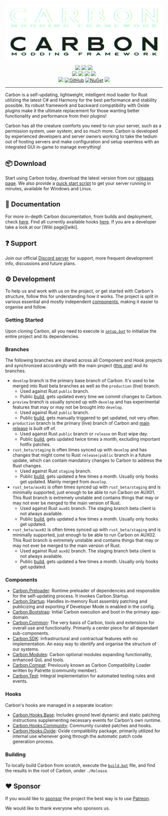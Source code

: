 ![Carbon Light Logo](https://raw.githubusercontent.com/CarbonCommunity/.github/refs/heads/main/profile/press/carbonlogo_w.png#gh-dark-mode-only)
![Carbon Dark Logo](https://raw.githubusercontent.com/CarbonCommunity/.github/refs/heads/main/profile/press/carbonlogo_b.png#gh-light-mode-only)

<p align="center">
  <a href="https://github.com/CarbonCommunity/Carbon/releases/tag/edge_build"><img src="https://github.com/CarbonCommunity/Carbon/actions/workflows/edge-build.yml/badge.svg" /></a>
  <a href="https://github.com/CarbonCommunity/Carbon/releases/tag/preview_build"><img src="https://github.com/CarbonCommunity/Carbon/actions/workflows/preview-build.yml/badge.svg" /></a>
  <a href="https://github.com/CarbonCommunity/Carbon/releases/latest"><img src="https://github.com/CarbonCommunity/Carbon/actions/workflows/production-build.yml/badge.svg" /></a>
  <br />
    <a href="https://github.com/CarbonCommunity/Carbon/releases/tag/rustbeta_staging_build"><img src="https://github.com/CarbonCommunity/Carbon/actions/workflows/rust-staging-build.yml/badge.svg" /></a>
    <a href="https://github.com/CarbonCommunity/Carbon/releases/tag/rustbeta_release_build"><img src="https://github.com/CarbonCommunity/Carbon/actions/workflows/rust-release-build.yml/badge.svg" /></a>
    <a href="https://github.com/CarbonCommunity/Carbon/releases/tag/rustbeta_aux01_build"><img src="https://github.com/CarbonCommunity/Carbon/actions/workflows/rust-aux01-build.yml/badge.svg" /></a>
    <a href="https://github.com/CarbonCommunity/Carbon/releases/tag/rustbeta_aux02_build"><img src="https://github.com/CarbonCommunity/Carbon/actions/workflows/rust-aux02-build.yml/badge.svg" /></a>
  <br />
  <a href="https://github.com/CarbonCommunity/Carbon/releases/tag/profiler_build"><img src="https://github.com/CarbonCommunity/Carbon/actions/workflows/profiler-build.yml/badge.svg" /></a>
  <a href="https://github.com/CarbonCommunity/Carbon/blob/develop/LICENSE"><img alt="GitHub" src="https://img.shields.io/github/license/CarbonCommunity/Carbon" /></a>
  <a href="https://www.nuget.org/packages/Carbon.Community"><img alt="NuGet" src="https://img.shields.io/nuget/v/Carbon.Community.svg" /></a>
  <a href="https://github.com/GameServerManagers/LinuxGSM/releases/latest"><img src="https://img.shields.io/badge/LinuxGSM-v23.2.0-informational" /></a>
  <hr />
</p>

Carbon is a self-updating, lightweight, intelligent mod loader for Rust utilizing the latest C# and Harmony for the best performance and stability possible. Its robust framework and backward compatibility with Oxide plugins make it the ultimate replacement for those wanting better functionality and performance from their plugins!

Carbon has all the creature comforts you need to run your server, such as a permission system, user system, and so much more. Carbon is developed by experienced developers and server owners working to take the tedium out of hosting servers and make configuration and setup seamless with an integrated GUI in-game to manage everything!

## :package: Download
Start using Carbon today, download the latest version from our [releases page][production].
We also provide a [quick start script][quick-start] to get your server running in minutes, available for Windows and Linux.

## :blue_book: Documentation
For more in-depth Carbon documentation, from builds and deployment, check [here][documentation].
Find all currently available hooks [here][hooks].
If you are a developer take a look at our [Wiki page][wiki].

## :question: Support
Join our official [Discord server][discord] for support, more frequent development info, discussions and future plans.

## ⚙️ Development
To help us and work with us on the project, or get started with Carbon's structure, follow this for understanding how it works.
The project is split in various essential and mostly independent [components](https://github.com/CarbonCommunity/Carbon/tree/develop/Carbon.Core/Carbon.Components), making it easier to organise and follow.

### Getting Started
Upon cloning Carbon, all you need to execute is [`setup.bat`](https://github.com/CarbonCommunity/Carbon/blob/develop/setup.bat) to initialize the entire project and its dependencies.

### Branches
The following branches are shared across all Component and Hook projects and synchronized accordingly with the main project ([this one](https://github.com/CarbonCommunity/Carbon)) and its branches.
- `develop` branch is the primary base branch of Carbon. It's used to be merged into Rust beta branches as well as the `production` (live) branch.
  - Used against Rust `public` branch.
  - Public [build](https://github.com/CarbonCommunity/Carbon/releases/tag/edge_build), gets updated every time we commit changes to Carbon.
- `preview` branch is usually synced up with `develop` and has experimental features that may or may not be brought into `develop`.
  - Used against Rust `public` branch.
  - Public [build](https://github.com/CarbonCommunity/Carbon/releases/tag/preview_build), gets manually triggered to get updated, not very often.
- `production` branch is the primary (live) branch of Carbon and [main release](https://github.com/CarbonCommunity/Carbon/releases/tag/production_build) is built off of.
  - Used against Rust `public` branch or `release` on Rust wipe day.
  - Public [build](https://github.com/CarbonCommunity/Carbon/releases/tag/production_build), gets updated twice times a month, excluding important hotfix patches.
- `rust_beta/staging` is often times synced up with `develop` and has changes that might come to Rust `release|public` branch in a future update, which can contain mandatory changes to Carbon to address the Rust changes.
  - Used against Rust `staging` branch.
  - Public [build](https://github.com/CarbonCommunity/Carbon/releases/tag/rustbeta_staging_build), gets updated a few times a month. Usually only hooks get updated. Mainly merged from `develop`.
- `rust_beta/aux01` is often times synced up with `rust_beta/staging` and is minimally supported, just enough to be able to run Carbon on AUX01. This Rust branch is extremely unstable and contains things that may or may not ever be merged to the main version of Rust.
  - Used against Rust `aux01` branch. The staging branch beta client is not always available.
  - Public [build](https://github.com/CarbonCommunity/Carbon/releases/tag/rustbeta_aux01_build), gets updated a few times a month. Usually only hooks get updated.
- `rust_beta/aux02` is often times synced up with `rust_beta/staging` and is minimally supported, just enough to be able to run Carbon on AUX02. This Rust branch is extremely unstable and contains things that may or may not ever be merged to the main version of Rust.
  - Used against Rust `aux02` branch. The staging branch beta client is not always available.
  - Public [build](https://github.com/CarbonCommunity/Carbon/releases/tag/rustbeta_aux02_build), gets updated a few times a month. Usually only hooks get updated.

### Components
- [Carbon.Preloader](https://github.com/CarbonCommunity/Carbon.Preloader/tree/develop): Runtime preloader of dependencies and responsible for the self-updating process. It invokes Carbon.Startup.
- [Carbon.Startup](https://github.com/CarbonCommunity/Carbon.Startup/tree/main): Handles in-memory Rust assembly patching and publicizing and exporting if Developer Mode is enabled in the config.
- [Carbon.Bootstrap](https://github.com/CarbonCommunity/Carbon.Bootstrap/tree/develop): Initial Carbon execution and boot in the primary app-domain.
- [Carbon.Common](https://github.com/CarbonCommunity/Carbon.Common/tree/develop): The very basis of Carbon, tools and extensions for overall use and functionality. Primarily a center piece for all dependant sub-components.
- [Carbon.SDK](https://github.com/CarbonCommunity/Carbon.SDK/tree/develop): Infrastructural and contractual features with no implementation. An easy way to identify and organise the structure of our systems.
- [Carbon.Modules](https://github.com/CarbonCommunity/Carbon.Modules/tree/develop): Carbon optional modules expanding functionality, enhanced QoL and tools.
- [Carbon.Compat](https://github.com/CarbonCommunity/Carbon.Compat/tree/develop): Previously known as Carbon Compatibility Loader written by Patrette (community member).
- [Carbon.Test](https://github.com/CarbonCommunity/Carbon.Test/tree/main): Integral implementation for automated testing rules and events.

### Hooks
Carbon's hooks are managed in a separate location:
- [Carbon.Hooks.Base](https://github.com/CarbonCommunity/Carbon.Hooks.Base/tree/develop): Includes ground level dynamic and static patching instructions supplementing necessary events for Carbon's own runtime.
- [Carbon.Hooks.Community](https://github.com/CarbonCommunity/Carbon.Hooks.Community/tree/develop): Community curated patches and hooks.
- [Carbon.Hooks.Oxide](https://github.com/CarbonCommunity/Carbon.Hooks.Oxide/tree/develop): Oxide compatibility package, primarily utilized for internal use whenever going through the automatic patch code generation process.

### Building
To locally build Carbon from scratch, execute the [`build.bat`](https://github.com/CarbonCommunity/Carbon/tree/develop/Tools/Build/win) file, and find the results in the root of Carbon, under `./Release`.

## :heart: Sponsor

If you would like to [sponsor][patreon] the project the best way is to use [Patreon].

We would like to thank everyone who sponsors us.

[hooks]: https://docs.carbonmod.gg/docs/core/hooks
[discord]: https://discord.gg/carbonmod
[documentation]: https://docs.carbonmod.gg/
[patreon]: https://patreon.com/CarbonMod
[production]: https://github.com/CarbonCommunity/Carbon.Core/releases/tag/production_build
[quick-start]: https://github.com/CarbonCommunity/Carbon.QuickStart
